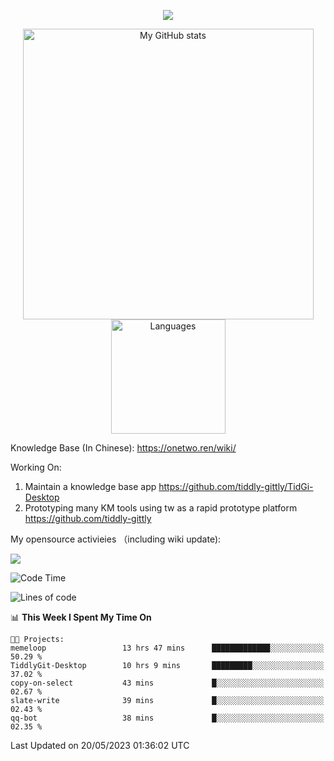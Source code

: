 <a href="https://github.com/linonetwo">
    <p align="center">
        <img src="https://github-profile-trophy.vercel.app/?username=linonetwo&column=7&theme=onedark"/>
    </p>
</a>
<a align="center" href="https://github.com/linonetwo">
  <p align="center">
    <img src="https://github-readme-stats.vercel.app/api?username=linonetwo&show_icons=true&count_private=true" alt="My GitHub stats" width="465"/>
    <img src="https://github-readme-stats.vercel.app/api/top-langs/?username=linonetwo&layout=compact&langs_count=10" alt="Languages" height="183">
  </p>
</a>

Knowledge Base (In Chinese): https://onetwo.ren/wiki/

Working On: 

1. Maintain a knowledge base app https://github.com/tiddly-gittly/TidGi-Desktop
1. Prototyping many KM tools using tw as a rapid prototype platform https://github.com/tiddly-gittly

My opensource activieies （including wiki update):

![](https://visitor-badge.glitch.me/badge?page_id=linonetwo.linonetwo)

<!--START_SECTION:waka-->
![Code Time](http://img.shields.io/badge/Code%20Time-1%2C733%20hrs%2011%20mins-blue)

![Lines of code](https://img.shields.io/badge/From%20Hello%20World%20I%27ve%20Written-47.0%20million%20lines%20of%20code-blue)

📊 **This Week I Spent My Time On** 

```text
🐱‍💻 Projects: 
memeloop                 13 hrs 47 mins      █████████████░░░░░░░░░░░░   50.29 % 
TiddlyGit-Desktop        10 hrs 9 mins       █████████░░░░░░░░░░░░░░░░   37.02 % 
copy-on-select           43 mins             █░░░░░░░░░░░░░░░░░░░░░░░░   02.67 % 
slate-write              39 mins             █░░░░░░░░░░░░░░░░░░░░░░░░   02.43 % 
qq-bot                   38 mins             █░░░░░░░░░░░░░░░░░░░░░░░░   02.35 % 
```


 Last Updated on 20/05/2023 01:36:02 UTC
<!--END_SECTION:waka-->
